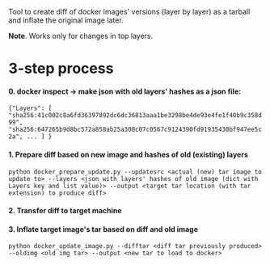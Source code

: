 Tool to create diff of docker images' versions (layer by layer) as a tarball and inflate the original image later.

**Note**. Works only for changes in top layers.

# 3-step process

#### 0. docker inspect <old image> -> make json with old layers' hashes as a json file:
 ` {"Layers": [
                "sha256:41c002c8a6fd36397892dc6dc36813aaa1be3298be4de93e4fe1f40b9c358d99",
                "sha256:647265b9d8bc572a858ab25a300c07c0567c9124390fd91935430bf947ee5c2a",
                ...
            ]
}
`
#### 1. Prepare diff based on new image and hashes of old (existing) layers
`python docker_prepare_update.py --updatesrc <actual (new) tar image to update to> --layers <json with layers' hashes of old image (dict with Layers key and list value)> --output <target tar location (with tar extension) to produce diff>`

#### 2. Transfer diff to target machine

#### 3. Inflate target image's tar based on diff and old image

`python docker_update_image.py --difftar <diff tar previously produced> --oldimg <old img tar> --output <new tar to load to docker>`
